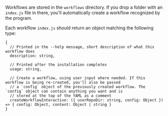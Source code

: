 Workflows are stored in the `workflows` directory. If you drop a folder with an `index.js` file in there, you'll automatically
create a workflow recognized by the program.

Each workflow `index.js` should return an object matching the following type:

```
{
  // Printed in the --help message, short description of what this workflow does
  description: string,
  
  // Printed after the installation completes
  usage: string,
  
  // Create a workflow, using user input where needed. If this workflow is being re-created, you'll also be passed
  // a `config` object of the previously created workflow. The `config` object can contain anything you want and is
  // stored at the top of the YAML as a comment
  createWorkflowInteractive: ({ userRepoDir: string, config: Object }) => { config: Object, content: Object | string }
}
```
